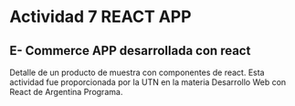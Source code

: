 # Actividad 7 REACT APP
## E- Commerce APP desarrollada con react
Detalle de un producto de muestra con componentes de react.
Esta actividad fue proporcionada por la UTN en la materia Desarrollo Web con React
de Argentina Programa.
